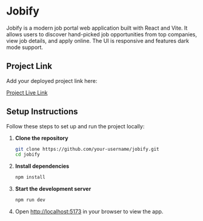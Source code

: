 
# Jobify

Jobify is a modern job portal web application built with React and Vite. It allows users to discover hand-picked job opportunities from top companies, view job details, and apply online. The UI is responsive and features dark mode support.

## Project Link

Add your deployed project link here:

[Project Live Link](https://jobify-46.vercel.app/)

## Setup Instructions

Follow these steps to set up and run the project locally:

1. **Clone the repository**
   ```bash
   git clone https://github.com/your-username/jobify.git
   cd jobify
   ```

2. **Install dependencies**
   ```bash
   npm install
   ```

3. **Start the development server**
   ```bash
   npm run dev
   ```

4. Open [http://localhost:5173](http://localhost:5173) in your browser to view the app.

